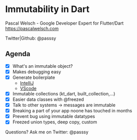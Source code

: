 # Immutability in Dart

Pascal Welsch - Google Developer Expert for Flutter/Dart
https://pascalwelsch.com

Twitter|Github: @passsy 


## Agenda
- [x] What's an immutable object?
- [x] Makes debugging easy
- [x] Generate boilerplate 
  - [IntelliJ](https://github.com/andrasferenczi/dart-data-plugin)
  - [VScode](https://github.com/bnxm/Dart-Data-Class-Generator)
- [x] Immutable collections (kt_dart, built_collection,...)
- [x] Easier data classes with @freezed
- [x] Talk to other systems -> messages are immutable
- [x] Breaking a part of your app noone has touched in months
- [x] Prevent bug using immutable datatypes
- [x] Freezed union types, deep copy, custom

Questions? Ask me on Twitter: @passsy